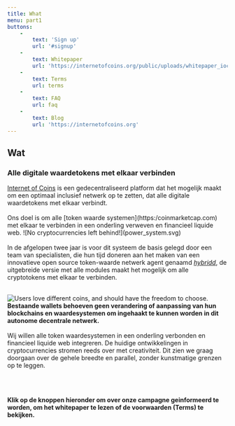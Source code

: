 ```yaml
---
title: What
menu: part1
buttons:
    -
        text: 'Sign up'
        url: '#signup'
    -
        text: Whitepaper
        url: 'https://internetofcoins.org/public/uploads/whitepaper_ioc.pdf'
    -
        text: Terms
        url: terms
    -
        text: FAQ
        url: faq
    -
        text: Blog
        url: 'https://internetofcoins.org'
---
```


## Wat
### Alle digitale waardetokens met elkaar verbinden

<span class="column-left">
<a href="https://internetofcoins.org" target="_blank">Internet of Coins</a> is een gedecentraliseerd platform dat het mogelijk maakt
om een optimaal inclusief netwerk op te zetten, dat alle digitale waardetokens met elkaar verbindt.<br><br>
Ons doel is om alle [token waarde systemen](https:/coinmarketcap.com) met elkaar te verbinden in een onderling verweven en financieel liquide web.</span>
<span class="column-right small" style="height: 13em;"> ![No cryptocurrencies left behind!](power_system.svg) </span>
<br><br>
In de afgelopen twee jaar is voor dit systeem de basis gelegd door een team van specialisten, die hun tijd doneren aan het maken van een innovatieve open source token-waarde netwerk agent genaamd <a href="https://github.com/internetofcoins/hybridd" target="_blank"><i>hybridd</i></a>, de uitgebreide versie met alle modules maakt het mogelijk om alle cryptotokens met elkaar te verbinden.
<br><br>

<span class="column-left small" style="height: 13em;"> ![Users love different coins, and should have the freedom to choose.](love_coins.svg) </span><span class="column-right">
<b>Bestaande wallets behoeven geen verandering of aanpassing van hun blockchains en waardesystemen om ingehaakt te kunnen worden
in dit autonome decentrale netwerk.</b><br><br>Wij willen alle token waardesystemen in een onderling verbonden en financieel liquide web integreren. De huidige ontwikkelingen in cryptocurrencies stromen reeds over met creativiteit. Dit zien we graag doorgaan over de gehele breedte en parallel, zonder kunstmatige grenzen op te leggen.
</span>

<br><br>

<b>Klik op de knoppen hieronder om over onze campagne geinformeerd te worden, om het whitepaper te lezen of de voorwaarden (Terms) te bekijken.</b>
